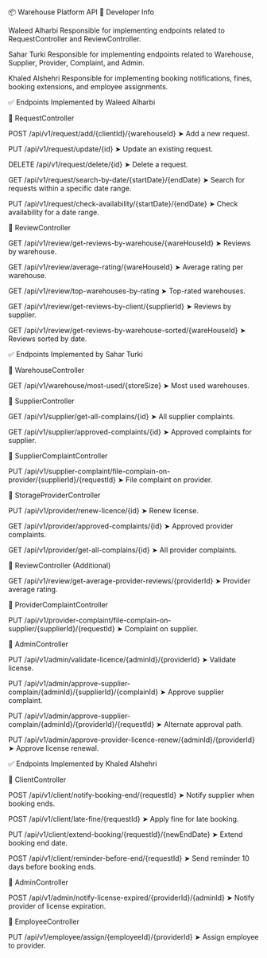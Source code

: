 📦 Warehouse Platform API
👤 Developer Info

Waleed Alharbi
Responsible for implementing endpoints related to RequestController and ReviewController.

Sahar Turki
Responsible for implementing endpoints related to Warehouse, Supplier, Provider, Complaint, and Admin.

Khaled Alshehri
Responsible for implementing booking notifications, fines, booking extensions, and employee assignments.


✅ Endpoints Implemented by Waleed Alharbi

📍 RequestController

POST /api/v1/request/add/{clientId}/{warehouseId}
➤ Add a new request.

PUT /api/v1/request/update/{id}
➤ Update an existing request.

DELETE /api/v1/request/delete/{id}
➤ Delete a request.

GET /api/v1/request/search-by-date/{startDate}/{endDate}
➤ Search for requests within a specific date range.

PUT /api/v1/request/check-availability/{startDate}/{endDate}
➤ Check availability for a date range.

📍 ReviewController

GET /api/v1/review/get-reviews-by-warehouse/{wareHouseId}
➤ Reviews by warehouse.

GET /api/v1/review/average-rating/{wareHouseId}
➤ Average rating per warehouse.

GET /api/v1/review/top-warehouses-by-rating
➤ Top-rated warehouses.

GET /api/v1/review/get-reviews-by-client/{supplierId}
➤ Reviews by supplier.

GET /api/v1/review/get-reviews-by-warehouse-sorted/{wareHouseId}
➤ Reviews sorted by date.

✅ Endpoints Implemented by Sahar Turki

📍 WarehouseController

GET /api/v1/warehouse/most-used/{storeSize}
➤ Most used warehouses.

📍 SupplierController

GET /api/v1/supplier/get-all-complains/{id}
➤ All supplier complaints.

GET /api/v1/supplier/approved-complaints/{id}
➤ Approved complaints for supplier.

📍 SupplierComplaintController

PUT /api/v1/supplier-complaint/file-complain-on-provider/{supplierId}/{requestId}
➤ File complaint on provider.

📍 StorageProviderController

PUT /api/v1/provider/renew-licence/{id}
➤ Renew license.

GET /api/v1/provider/approved-complaints/{id}
➤ Approved provider complaints.

GET /api/v1/provider/get-all-complains/{id}
➤ All provider complaints.

📍 ReviewController (Additional)

GET /api/v1/review/get-average-provider-reviews/{providerId}
➤ Provider average rating.

📍 ProviderComplaintController

PUT /api/v1/provider-complaint/file-complain-on-supplier/{supplierId}/{requestId}
➤ Complaint on supplier.

📍 AdminController

PUT /api/v1/admin/validate-licence/{adminId}/{providerId}
➤ Validate license.

PUT /api/v1/admin/approve-supplier-complain/{adminId}/{supplierId}/{complainId}
➤ Approve supplier complaint.

PUT /api/v1/admin/approve-supplier-complain/{adminId}/{providerId}/{requestId}
➤ Alternate approval path.

PUT /api/v1/admin/approve-provider-licence-renew/{adminId}/{providerId}
➤ Approve license renewal.

✅ Endpoints Implemented by Khaled Alshehri

📍 ClientController

POST /api/v1/client/notify-booking-end/{requestId}
➤ Notify supplier when booking ends.

POST /api/v1/client/late-fine/{requestId}
➤ Apply fine for late booking.

PUT /api/v1/client/extend-booking/{requestId}/{newEndDate}
➤ Extend booking end date.

POST /api/v1/client/reminder-before-end/{requestId}
➤ Send reminder 10 days before booking ends.

📍 AdminController

POST /api/v1/admin/notify-license-expired/{providerId}/{adminId}
➤ Notify provider of license expiration.

📍 EmployeeController

PUT /api/v1/employee/assign/{employeeId}/{providerId}
➤ Assign employee to provider.

